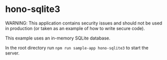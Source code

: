 # hono-sqlite3

WARNING: This application contains security issues and should not be used in production (or taken as an example of how to write secure code).

This example uses an in-memory SQLite database.

In the root directory run `npm run sample-app hono-sqlite3` to start the server.
